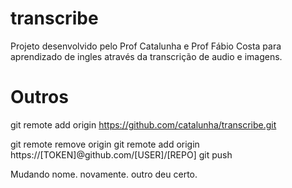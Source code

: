 # transcribe

Projeto desenvolvido pelo Prof Catalunha e Prof Fábio Costa para aprendizado de ingles através da transcrição de audio e imagens.


# Outros
git remote add origin https://github.com/catalunha/transcribe.git


git remote remove origin
git remote add origin https://[TOKEN]@github.com/[USER]/[REPO]
git push

Mudando nome.
novamente.
outro
deu certo.
